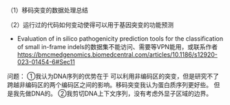 （1）移码突变的数据处理总结

（2）运行过的代码如何变动使得可以用于基因突变的功能预测







- Evaluation of in silico pathogenicity prediction tools for the classification of small in-frame indels的数据集不能访问、需要等VPN能用，或联系作者
https://bmcmedgenomics.biomedcentral.com/articles/10.1186/s12920-023-01454-6#Sec11




问题：
①我认为DNA序列的优势在于 可以利用非编码区的突变，但是研究不了跨越非编码区的两个编码区之间的影响。移码突变我认为蛋白质序列更好些。
但是我先做DNA的。
②我剪切DNA上下文序列，没有考虑外显子区域的边界。